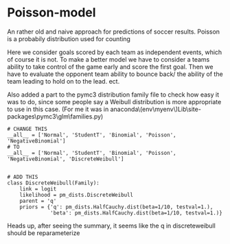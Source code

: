 # Poisson-model
An rather old and naive approach for predictions of soccer results. Poisson is a probabily distribution used for counting

Here we consider goals scored by each team as independent events, which of course it is not. To make a better model we have to consider a 
teams ability to take control of the game early and score the first goal. Then we have to evaluate the opponent team ability to bounce back/
the ability of the team leading to hold on to the lead. ect.

Also added a part to the pymc3 distribution family file to check how easy it was to do, since some people say a Weibull distribution is
more appropriate to use in this case. (For me it was in anaconda\\(env\myenv\\)Lib\site-packages\pymc3\glm\families.py)

```
# CHANGE THIS 
__all__ = ['Normal', 'StudentT', 'Binomial', 'Poisson', 'NegativeBinomial']
# TO
__all__ = ['Normal', 'StudentT', 'Binomial', 'Poisson', 'NegativeBinomial', 'DiscreteWeibull']


# ADD THIS
class DiscreteWeibull(Family):
    link = logit
    likelihood = pm_dists.DiscreteWeibull
    parent = 'q'
    priors = {'q': pm_dists.HalfCauchy.dist(beta=1/10, testval=1.),
              'beta': pm_dists.HalfCauchy.dist(beta=1/10, testval=1.)}

```
  
Heads up, after seeing the summary, it seems like the q in discreteweibull should be reparameterize

